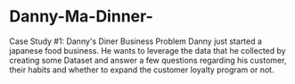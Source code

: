 # Danny-Ma-Dinner-
Case Study #1: Danny's Diner
Business Problem
Danny just started a japanese food business. He wants to leverage the data that he collected by creating some Dataset and answer a few questions regarding his customer, their habits and whether to expand the customer loyalty program or not.

